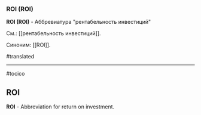 ### ROI (ROI)

**ROI (ROI)** - Аббревиатура "рентабельность инвестиций"

См.: [[рентабельность инвестиций]].

Синоним: [[ROI]].

#translated




<hr/>

#tocico

## ROI

<b>ROI</b> - Abbreviation for return on investment.



